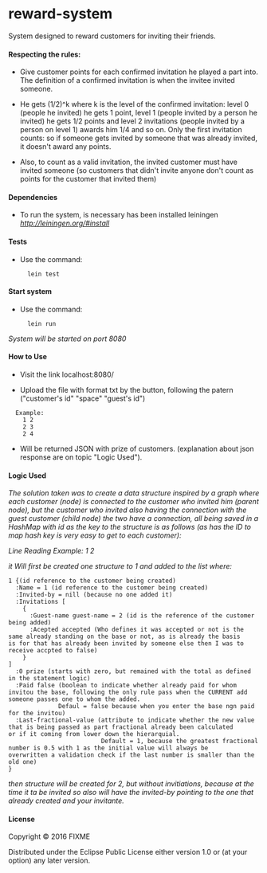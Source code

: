 # reward-system

System designed to reward customers for inviting their friends.

#### Respecting the rules:

 * Give customer points for each confirmed invitation he played a part into. The definition of a confirmed invitation is when the invitee invited someone.

 * He gets (1/2)^k where k is the level of the confirmed invitation: level 0 (people he invited) he gets 1 point, level 1 (people invited by a person he invited) he gets 1/2 points and level 2 invitations (people invited by a person on level 1) awards him 1/4 and so on. Only the first invitation counts: so if someone gets invited by someone that was already invited, it doesn't award any points.

 * Also, to count as a valid invitation, the invited customer must have invited someone (so customers that didn't invite anyone don't count as points for the customer that invited them)

#### Dependencies

* To run the system, is necessary has been installed leiningen _http://leiningen.org/#install_

#### Tests

* Use the command: 
  ```
    lein test
  ```
  
#### Start system 

* Use the command: 
  ```
    lein run
  ```
  
_System will be started on port 8080_

#### How to Use

* Visit the link localhost:8080/

* Upload the file with format txt by the button, following the patern ("customer's id" "space" "guest's id")
```  
  Example:
    1 2
    2 3
    2 4
```
* Will be returned JSON with prize of customers. (explanation about json response are on topic "Logic Used").

#### Logic Used

_The solution taken was to create a data structure inspired by a graph where each customer (node) is connected to the customer who invited him (parent node), but the customer who invited also having the connection with the guest customer (child node) the two have a connection, all being saved in a HashMap with id as the key to the structure is as follows (as has the ID to map hash key is very easy to get to each customer):_

_Line Reading Example: 1 2_

_it Will first be created one structure to 1 and added to the list where:_

```
1 {(id reference to the customer being created)
  :Name = 1 (id reference to the customer being created)
  :Invited-by = nill (because no one added it)
  :Invitations [
    {
      :Guest-name guest-name = 2 (id is the reference of the customer being added)
      :Acepted accepted (Who defines it was accepted or not is the same already standing on the base or not, as is already the basis                          is for that has already been invited by someone else then I was to receive accpted to false)
    }
]
  :0 prize (starts with zero, but remained with the total as defined in the statement logic)
  :Paid false (boolean to indicate whether already paid for whom invitou the base, following the only rule pass when the CURRENT add                someone passes one to whom the added.
              Defaul = false because when you enter the base ngn paid for the invitou)
  :Last-fractional-value (attribute to indicate whether the new value that is being passed as part fractional already been calculated                           or if it coming from lower down the hierarquial.
                          Default = 1, because the greatest fractional number is 0.5 with 1 as the initial value will always be                                 overwritten a validation check if the last number is smaller than the old one)
}
```
_then structure will be created for 2, but without invitiations, because at the time it ta be invited so also will have the invited-by pointing to the one that already created and your invitante._

#### License

Copyright © 2016 FIXME

Distributed under the Eclipse Public License either version 1.0 or (at
your option) any later version.
